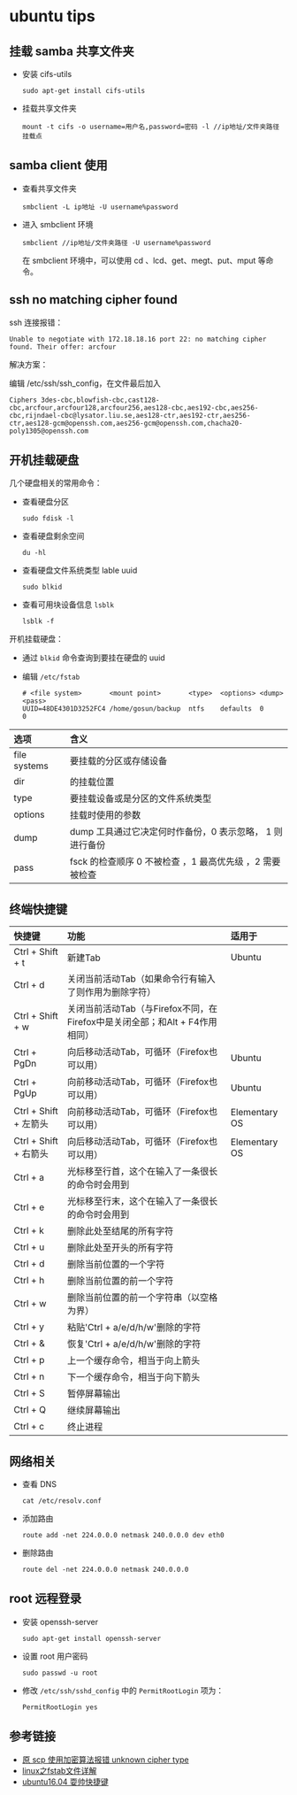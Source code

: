 # ubuntu tips

## 挂载 samba 共享文件夹

- 安装 cifs-utils

  ```
  sudo apt-get install cifs-utils
  ```

- 挂载共享文件夹

  ```
  mount -t cifs -o username=用户名,password=密码 -l //ip地址/文件夹路径 挂载点
  ```

## samba client 使用

- 查看共享文件夹

  ```
  smbclient -L ip地址 -U username%password
  ```

- 进入 smbclient 环境

  ```
  smbclient //ip地址/文件夹路径 -U username%password
  ```

  在 smbclient 环境中，可以使用 cd 、lcd、get、megt、put、mput 等命令。

## ssh no matching cipher found

ssh 连接报错：

```
Unable to negotiate with 172.18.18.16 port 22: no matching cipher found. Their offer: arcfour
```

解决方案：

编辑 /etc/ssh/ssh_config，在文件最后加入

```
Ciphers 3des-cbc,blowfish-cbc,cast128-cbc,arcfour,arcfour128,arcfour256,aes128-cbc,aes192-cbc,aes256-cbc,rijndael-cbc@lysator.liu.se,aes128-ctr,aes192-ctr,aes256-ctr,aes128-gcm@openssh.com,aes256-gcm@openssh.com,chacha20-poly1305@openssh.com
```

## 开机挂载硬盘

几个硬盘相关的常用命令：

- 查看硬盘分区

  ```
  sudo fdisk -l
  ```

- 查看硬盘剩余空间

  ```
  du -hl
  ```

- 查看硬盘文件系统类型 lable uuid

  ```
  sudo blkid
  ```

- 查看可用块设备信息 `lsblk`

  ```
  lsblk -f
  ```

开机挂载硬盘：

- 通过 `blkid` 命令查询到要挂在硬盘的 uuid
- 编辑 `/etc/fstab`

  ```
  # <file system>       <mount point>       <type>  <options> <dump>  <pass>
  UUID=48DE4301D3252FC4 /home/gosun/backup  ntfs    defaults  0       0
  ```

选项           | 含义
:----------- | :----------------------------------
file systems | 要挂载的分区或存储设备
dir          | <file systems="">的挂载位置</file>
type         | 要挂载设备或是分区的文件系统类型
options      | 挂载时使用的参数
dump         | dump 工具通过它决定何时作备份，0 表示忽略， 1 则进行备份
pass         | fsck 的检查顺序 0 不被检查 ，1 最高优先级 ，2 需要被检查

## 终端快捷键

快捷键                | 功能                                                 | 适用于
:----------------- | :------------------------------------------------- | :------------
Ctrl + Shift + t   | 新建Tab                                              | Ubuntu
Ctrl + d           | 关闭当前活动Tab（如果命令行有输入了则作用为删除字符）                       |
Ctrl + Shift + w   | 关闭当前活动Tab（与Firefox不同，在Firefox中是关闭全部；和Alt + F4作用相同） |
Ctrl + PgDn        | 向后移动活动Tab，可循环（Firefox也可以用）                         | Ubuntu
Ctrl + PgUp        | 向前移动活动Tab，可循环（Firefox也可以用）                         | Ubuntu
Ctrl + Shift + 左箭头 | 向前移动活动Tab，可循环（Firefox也可以用）                         | Elementary OS
Ctrl + Shift + 右箭头 | 向后移动活动Tab，可循环（Firefox也可以用）                         | Elementary OS
Ctrl + a           | 光标移至行首，这个在输入了一条很长的命令时会用到                           |
Ctrl + e           | 光标移至行末，这个在输入了一条很长的命令时会用到                           |
Ctrl + k           | 删除此处至结尾的所有字符                                       |
Ctrl + u           | 删除此处至开头的所有字符                                       |
Ctrl + d           | 删除当前位置的一个字符                                        |
Ctrl + h           | 删除当前位置的前一个字符                                       |
Ctrl + w           | 删除当前位置的前一个字符串（以空格为界）                               |
Ctrl + y           | 粘贴'Ctrl + a/e/d/h/w'删除的字符                          |
Ctrl + &           | 恢复'Ctrl + a/e/d/h/w'删除的字符                          |
Ctrl + p           | 上一个缓存命令，相当于向上箭头                                    |
Ctrl + n           | 下一个缓存命令，相当于向下箭头                                    |
Ctrl + S           | 暂停屏幕输出                                             |
Ctrl + Q           | 继续屏幕输出                                             |
Ctrl + c           | 终止进程                                               |

## 网络相关

- 查看 DNS

  ```
  cat /etc/resolv.conf
  ```

- 添加路由

  ```
  route add -net 224.0.0.0 netmask 240.0.0.0 dev eth0
  ```

- 删除路由

  ```
  route del -net 224.0.0.0 netmask 240.0.0.0
  ```

## root 远程登录

- 安装 openssh-server

  ```
  sudo apt-get install openssh-server
  ```

- 设置 root 用户密码

  ```
  sudo passwd -u root
  ```

- 修改 `/etc/ssh/sshd_config` 中的 `PermitRootLogin` 项为：

  ```
  PermitRootLogin yes
  ```

## 参考链接

- [原 scp 使用加密算法报错 unknown cipher type](https://blog.csdn.net/u010906068/article/details/41211605)
- [linux之fstab文件详解](https://blog.csdn.net/richerg85/article/details/17917129)
- [ubuntu16.04 耍帅快捷键](https://blog.csdn.net/xiaoqu001/article/details/78721772)
